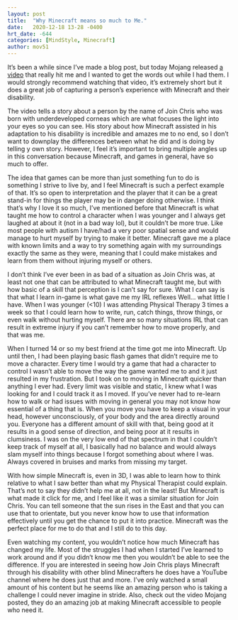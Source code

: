 ```yaml
---
layout: post
title:  "Why Minecraft means so much to Me."
date:   2020-12-18 13-28 -0400
hrt_date: -644
categories: [MindStyle, Minecraft]
author: mov51
---
```

It’s been a while since I’ve made a blog post, but today Mojang released [a video](https://www.youtube.com/watch?v=7x0ZOB5UoSw) that really hit me and I wanted to get the words out while I had them. I would strongly recommend watching that video, it’s extremely short but it does a great job of capturing a person’s experience with Minecraft and their disability.  

The video tells a story about a person by the name of Join Chris who was born with underdeveloped corneas which are what focuses the light into your eyes so you can see. His story about how Minecraft assisted in his adaptation to his disability is incredible and amazes me to no end, so I don’t want to downplay the differences between what he did and is doing by telling y own story. However, I feel it’s important to bring multiple angles up in this conversation because Minecraft, and games in general, have so much to offer.  

The idea that games can be more than just something fun to do is something I strive to live by, and I feel Minecraft is such a perfect example of that. It’s so open to interpretation and the player that it can be a great stand-in for things the player may be in danger doing otherwise. I think that’s why I love it so much, I’ve mentioned before that Minecraft is what taught me how to control a character when I was younger and I always get laughed at about it (not in a bad way lol), but it couldn’t be more true. Like most people with autism I have/had a very poor spatial sense and would manage to hurt myself by trying to make it better. Minecraft gave me a place with known limits and a way to try something again with my surroundings exactly the same as they were, meaning that I could make mistakes and learn from them without injuring myself or others.  

I don’t think I’ve ever been in as bad of a situation as Join Chris was, at least not one that can be attributed to what Minecraft taught me, but with how basic of a skill that perception is I can’t say for sure. What I can say is that what I learn in-game is what gave me my IRL reflexes Well… what little I have. When I was younger (<10) I was attending Physical Therapy 3 times a week so that I could learn how to write, run, catch things, throw things, or even walk without hurting myself. There are so many situations IRL that can result in extreme injury if you can’t remember how to move properly, and that was me.  

When I turned 14 or so my best friend at the time got me into Minecraft. Up until then, I had been playing basic flash games that didn’t require me to move a character. Every time I would try a game that had a character to control I wasn’t able to move the way the game wanted me to and it just resulted in my frustration. But I took on to moving in Minecraft quicker than anything I ever had. Every limit was visible and static, I knew what I was looking for and I could track it as I moved.
If you’ve never had to re-learn how to walk or had issues with moving in general you may not know how essential of a thing that is. When you move you have to keep a visual in your head, however unconsciously, of your body and the area directly around you. Everyone has a different amount of skill with that, being good at it results in a good sense of direction, and being poor at it results in clumsiness. I was on the very low end of that spectrum in that I couldn’t keep track of myself at all, I basically had no balance and would always slam myself into things because I forgot something about where I was. Always covered in bruises and marks from missing my target.  

With how simple Minecraft is, even in 3D, I was able to learn how to think relative to what I saw better than what my Physical Therapist could explain. That’s not to say they didn’t help me at all, not in the least! But Minecraft is what made it click for me, and I feel like it was a similar situation for Join Chris. You can tell someone that the sun rises in the East and that you can use that to orientate, but you never know how to use that information effectively until you get the chance to put it into practice. Minecraft was the perfect place for me to do that and I still do to this day.  

Even watching my content, you wouldn’t notice how much Minecraft has changed my life. Most of the struggles I had when I started I’ve learned to work around and if you didn’t know me then you wouldn’t be able to see the difference. If you are interested in seeing how Join Chris plays Minecraft through his disability with other blind Minecrafters he does have a YouTube channel where he does just that and more. I’ve only watched a small amount of his content but he seems like an amazing person who is taking a challenge I could never imagine in stride.
Also, check out the video Mojang posted, they do an amazing job at making Minecraft accessible to people who need it.
